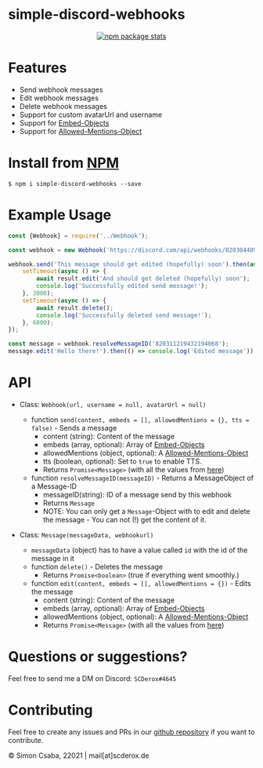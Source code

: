 # simple-discord-webhooks

<p align="center"><a href="https://nodei.co/npm/simple-discord-webhooks/"><img alt="npm package stats" src="https://nodei.co/npm/simple-discord-webhooks.png"></a></p>

# Features

* Send webhook messages
* Edit webhook messages
* Delete webhook messages
* Support for custom avatarUrl and username
* Support for [Embed-Objects](https://discord.com/developers/docs/resources/channel#embed-object)
* Support for [Allowed-Mentions-Object](https://discord.com/developers/docs/resources/channel#allowed-mentions-object)

# Install from [NPM](https://www.npmjs.com/package/simple-discord-webhooks)

`$ npm i simple-discord-webhooks --save`

# Example Usage

```js
const {Webhook} = require('../Webhook');

const webhook = new Webhook('https://discord.com/api/webhooks/820304489637871657/QPZWXNS6wUsQ7iKA-Sm7YDIODCbxk60WNeRDoPtEOxZaMvlqbrM_1LQ_LVZHMNhbdz6N');

webhook.send('This message should get edited (hopefully) soon').then(async (result) => {
    setTimeout(async () => {
        await result.edit('And should get deleted (hopefully) soon');
        console.log('Successfully edited send message!');
    }, 3000);
    setTimeout(async () => {
        await result.delete();
        console.log('Successfully deleted send message!');
    }, 6000);
});

const message = webhook.resolveMessageID('820311219432194068');
message.edit('Hello there!').then(() => console.log('Edited message'))
```

# API

* Class: `Webhook(url, username = null, avatarUrl = null)`
    * function `send(content, embeds = [], allowedMentions = {}, tts = false)` - Sends a message
        * content (string): Content of the message
        * embeds (array, optional): Array
          of [Embed-Objects](https://discord.com/developers/docs/resources/channel#embed-object)
        * allowedMentions (object, optional):
          A [Allowed-Mentions-Object](https://discord.com/developers/docs/resources/channel#allowed-mentions-object)
        * tts (boolean, optional): Set to `true` to enable TTS.
        * Returns `Promise<Message>` (with all the values
          from [here](https://discord.com/developers/docs/resources/channel#message-object))
    * function `resolveMessageID(messageID)` - Returns a MessageObject of a Message-ID
        * messageID(string): ID of a message send by this webhook
        * Returns `Message`
        * NOTE: You can only get a `Message`-Object with to edit and delete the message - You can not (!) get the
          content of it.

* Class: `Message(messageData, webhookurl)`
    * `messageData` (object) has to have a value called `id` with the id of the message in it
    * function `delete()` - Deletes the message
        * Returns `Promise<boolean>` (true if everything went smoothly.)
    * function `edit(content, embeds = [], allowedMentions = {})` - Edits the message
        * content (string): Content of the message
        * embeds (array, optional): Array
          of [Embed-Objects](https://discord.com/developers/docs/resources/channel#embed-object)
        * allowedMentions (object, optional):
          A [Allowed-Mentions-Object](https://discord.com/developers/docs/resources/channel#allowed-mentions-object)
        * Returns `Promise<Message>`  (with all the values
          from [here](https://discord.com/developers/docs/resources/channel#message-object))

# Questions or suggestions?

Feel free to send me a DM on Discord: `SCDerox#4645`

# Contributing

Feel free to create any issues and PRs in our [github repository](https://github.com/SCDerox/simple-discord-webhooks) if you
want to contribute.

© Simon Csaba, 22021 | mail[at]scderox.de